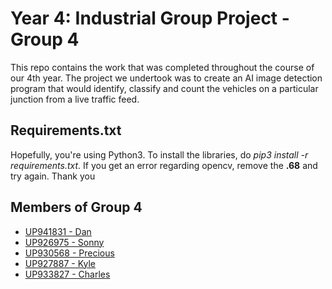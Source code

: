 # Year 4: Industrial Group Project - Group 4

This repo contains the work that was completed throughout the course of our 4th year. The project we undertook was to create an AI image detection program that would identify, classify and count the vehicles on a particular junction from a live traffic feed. 

[//]: # (Colas-PCC project AI image detection of live traffic feed. Identifying the load on road infrastructure is immensely important to city planners. Work on a project supported by the Portsmouth City Council and process live feed from cameras to identify, classify and count vehicles on a particular junction.)

## Requirements.txt

Hopefully, you're using Python3. To install the libraries, do _pip3 install -r requirements.txt_. If you get an error regarding opencv, remove the **.68** and try again. Thank you

## Members of Group 4
- [UP941831 - Dan](https://github.com/UP941831)
- [UP926975 - Sonny](https://github.com/SNY-P)
- [UP930568 - Precious](https://github.com/UP930568)
- [UP927887 - Kyle](https://github.com/kyletiago)
- [UP933827 - Charles](https://github.com/charlesmjimenez)

